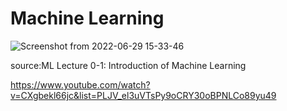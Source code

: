# **Machine Learning**


![Screenshot from 2022-06-29 15-33-46](https://user-images.githubusercontent.com/68816726/176379219-df9bc3e3-f504-4ff3-a65a-d39a6fdda01f.png)

source:ML Lecture 0-1: Introduction of Machine Learning


https://www.youtube.com/watch?v=CXgbekl66jc&list=PLJV_el3uVTsPy9oCRY30oBPNLCo89yu49
